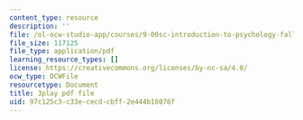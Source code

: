 ```yaml
---
content_type: resource
description: ''
file: /ol-ocw-studio-app/courses/9-00sc-introduction-to-psychology-fall-2011/97c125c3c33ececdcbff2e444b16076f_kD3CswjYb2E.pdf
file_size: 117125
file_type: application/pdf
learning_resource_types: []
license: https://creativecommons.org/licenses/by-nc-sa/4.0/
ocw_type: OCWFile
resourcetype: Document
title: 3play pdf file
uid: 97c125c3-c33e-cecd-cbff-2e444b16076f
---
```

